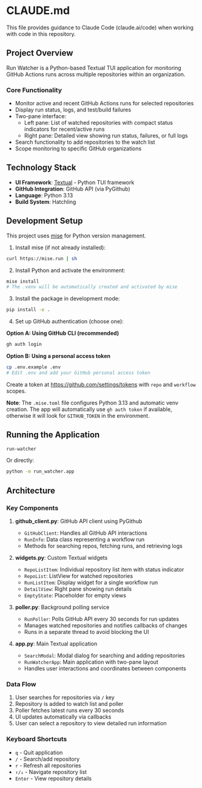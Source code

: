 # CLAUDE.md

This file provides guidance to Claude Code (claude.ai/code) when working with code in this repository.

## Project Overview

Run Watcher is a Python-based Textual TUI application for monitoring GitHub Actions runs across multiple repositories within an organization.

### Core Functionality
- Monitor active and recent GitHub Actions runs for selected repositories
- Display run status, logs, and test/build failures
- Two-pane interface:
  - Left pane: List of watched repositories with compact status indicators for recent/active runs
  - Right pane: Detailed view showing run status, failures, or full logs
- Search functionality to add repositories to the watch list
- Scope monitoring to specific GitHub organizations

## Technology Stack

- **UI Framework**: [Textual](https://textual.textualize.io/) - Python TUI framework
- **GitHub Integration**: GitHub API (via PyGithub)
- **Language**: Python 3.13
- **Build System**: Hatchling

## Development Setup

This project uses [mise](https://mise.jdx.dev/) for Python version management.

1. Install mise (if not already installed):
```bash
curl https://mise.run | sh
```

2. Install Python and activate the environment:
```bash
mise install
# The .venv will be automatically created and activated by mise
```

3. Install the package in development mode:
```bash
pip install -e .
```

4. Set up GitHub authentication (choose one):

**Option A: Using GitHub CLI (recommended)**
```bash
gh auth login
```

**Option B: Using a personal access token**
```bash
cp .env.example .env
# Edit .env and add your GitHub personal access token
```

Create a token at https://github.com/settings/tokens with `repo` and `workflow` scopes.

**Note**: The `.mise.toml` file configures Python 3.13 and automatic venv creation. The app will automatically use `gh auth token` if available, otherwise it will look for `GITHUB_TOKEN` in the environment.

## Running the Application

```bash
run-watcher
```

Or directly:
```bash
python -m run_watcher.app
```

## Architecture

### Key Components

1. **github_client.py**: GitHub API client using PyGithub
   - `GitHubClient`: Handles all GitHub API interactions
   - `RunInfo`: Data class representing a workflow run
   - Methods for searching repos, fetching runs, and retrieving logs

2. **widgets.py**: Custom Textual widgets
   - `RepoListItem`: Individual repository list item with status indicator
   - `RepoList`: ListView for watched repositories
   - `RunListItem`: Display widget for a single workflow run
   - `DetailView`: Right pane showing run details
   - `EmptyState`: Placeholder for empty views

3. **poller.py**: Background polling service
   - `RunPoller`: Polls GitHub API every 30 seconds for run updates
   - Manages watched repositories and notifies callbacks of changes
   - Runs in a separate thread to avoid blocking the UI

4. **app.py**: Main Textual application
   - `SearchModal`: Modal dialog for searching and adding repositories
   - `RunWatcherApp`: Main application with two-pane layout
   - Handles user interactions and coordinates between components

### Data Flow

1. User searches for repositories via `/` key
2. Repository is added to watch list and poller
3. Poller fetches latest runs every 30 seconds
4. UI updates automatically via callbacks
5. User can select a repository to view detailed run information

### Keyboard Shortcuts

- `q` - Quit application
- `/` - Search/add repository
- `r` - Refresh all repositories
- `↑/↓` - Navigate repository list
- `Enter` - View repository details
